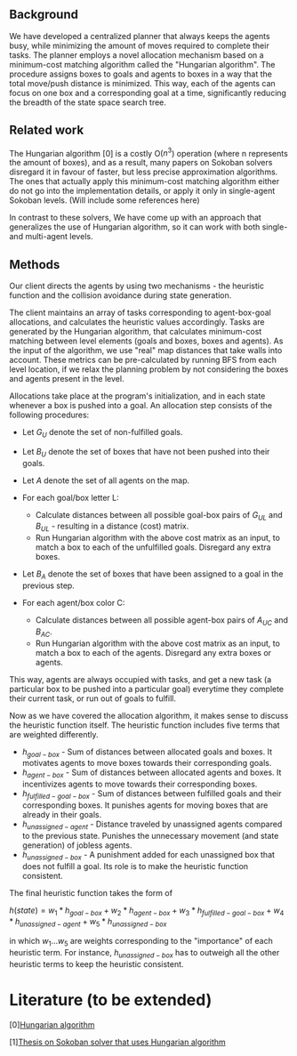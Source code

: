## Background

We have developed a centralized planner that always keeps the agents busy, while minimizing the amount of moves required to complete their tasks. The planner employs a novel allocation mechanism based on a minimum-cost matching algorithm called the "Hungarian algorithm". The procedure assigns boxes to goals and agents to boxes in a way that the total move/push distance is minimized. This way, each of the agents can focus on one box and a corresponding goal at a time, significantly reducing the breadth of the state space search tree.

## Related work

The Hungarian algorithm [0] is a costly O($n^3$) operation (where n represents the amount of boxes), and as a result, many papers on Sokoban solvers disregard it in favour of faster, but less precise approximation algorithms. The ones that actually apply this minimum-cost matching algorithm either do not go into the implementation details, or apply it only in single-agent Sokoban levels. (Will include some references here)

In contrast to these solvers, We have come up with an approach that generalizes the use of Hungarian algorithm, so it can work with both single- and multi-agent levels.

## Methods

Our client directs the agents by using two mechanisms - the heuristic function and the collision avoidance during state generation.

The client maintains an array of tasks corresponding to agent-box-goal allocations, and calculates the heuristic values accordingly. Tasks are generated by the Hungarian algorithm, that calculates minimum-cost matching between level elements (goals and boxes, boxes and agents). As the input of the algorithm, we use "real" map distances that take walls into account. These metrics can be pre-calculated by running BFS from each level location, if we relax the planning problem by not considering the boxes and agents present in the level.

Allocations take place at the program's initialization, and in each state whenever a box is pushed into a goal. An allocation step consists of the following procedures:

- Let $G_U$ denote the set of non-fulfilled goals.
- Let $B_U$ denote the set of boxes that have not been pushed into their goals.
- Let $A$ denote the set of all agents on the map.

- For each goal/box letter L:

  - Calculate distances between all possible goal-box pairs of $G_{UL}$ and $B_{UL}$ - resulting in a distance (cost) matrix.
  - Run Hungarian algorithm with the above cost matrix as an input, to match a box to each of the unfulfilled goals. Disregard any extra boxes.

- Let $B_A$ denote the set of boxes that have been assigned to a goal in the previous step.

- For each agent/box color C:
  - Calculate distances between all possible agent-box pairs of $A_{UC}$ and $B_{AC}$.
  - Run Hungarian algorithm with the above cost matrix as an input, to match a box to each of the agents. Disregard any extra boxes or agents.

This way, agents are always occupied with tasks, and get a new task (a particular box to be pushed into a particular goal) everytime they complete their current task, or run out of goals to fulfill.

Now as we have covered the allocation algorithm, it makes sense to discuss the heuristic function itself. The heuristic function includes five terms that are weighted differently.

- $h_{goal-box}$ - Sum of distances between allocated goals and boxes. It motivates agents to move boxes towards their corresponding goals.
- $h_{agent-box}$ - Sum of distances between allocated agents and boxes. It incentivizes agents to move towards their corresponding boxes.
- $h_{fulfilled-goal-box}$ - Sum of distances between fulfilled goals and their corresponding boxes. It punishes agents for moving boxes that are already in their goals.
- $h_{unassigned-agent}$ - Distance traveled by unassigned agents compared to the previous state. Punishes the unnecessary movement (and state generation) of jobless agents.
- $h_{unassigned-box}$ - A punishment added for each unassigned box that does not fulfill a goal. Its role is to make the heuristic function consistent.

The final heuristic function takes the form of

$h(state) = w_1 * h_{goal-box} + w_2 * h_{agent-box} + w_3 * h_{fulfilled-goal-box} + w_4 * h_{unassigned-agent} + w_5 * h_{unassigned-box}$

in which $w_1...w_5$ are weights corresponding to the "importance" of each heuristic term. For instance, $h_{unassigned-box}$ has to outweigh all the other heuristic terms to keep the heuristic consistent.




# Literature (to be extended)
[0][Hungarian algorithm](https://findit.dtu.dk/en/catalog/2520163102)

[1][Thesis on Sokoban solver that uses Hungarian algorithm](https://baldur.iti.kit.edu/theses/SokobanPortfolio.pdf)